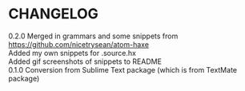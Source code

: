 CHANGELOG
=========

0.2.0 Merged in grammars and some snippets from https://github.com/nicetrysean/atom-haxe  
      Added my own snippets for .source.hx  
      Added gif screenshots of snippets to README  
0.1.0 Conversion from Sublime Text package (which is from TextMate package)

